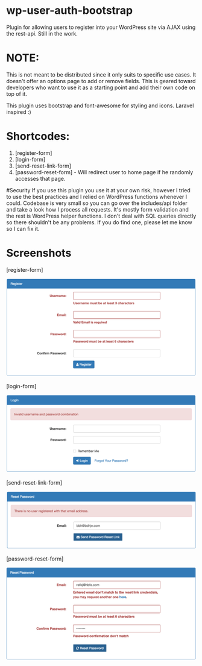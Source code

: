 # wp-user-auth-bootstrap
Plugin for allowing users to register into your WordPress site via AJAX using the rest-api. Still in the work.

# NOTE:
This is not meant to be distributed since it only suits to specific use cases. It doesn't offer an options page to add or remove fields. This is geared toward developers who want to use it as a starting point and add their own code on top of it.

This plugin uses bootstrap and font-awesome for styling and icons. Laravel inspired :)

# Shortcodes:
1. [register-form]
2. [login-form]
3. [send-reset-link-form]
4. [password-reset-form] - Will redirect user to home page if he randomly accesses that page.

#Security
If you use this plugin you use it at your own risk, however I tried to use the best practices and I relied on WordPress functions whenever I could. Codebase is very small so you can go over the includes/api folder and take a look how I process all requests. It's mostly form validation and the rest is WordPress helper functions. I don't deal with SQL queries directly so there shouldn't be any problems. If you do find one, please let me know so I can fix it.

# Screenshots
[register-form]

![register](screenshots/register.png)

[login-form]

![login](screenshots/login.png)

[send-reset-link-form]

![reset-link](screenshots/reset-link.png)

[password-reset-form]

![reset-password](screenshots/reset-password.png)
